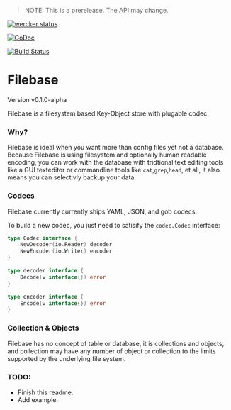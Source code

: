 > NOTE: This is a prerelease. The API may change.

[![wercker status](https://app.wercker.com/status/6438ed03b8e2d1655bef928ba1fe88fc/m "wercker status")](https://app.wercker.com/project/bykey/6438ed03b8e2d1655bef928ba1fe88fc)

[![GoDoc](https://godoc.org/github.com/omeid/filebase?status.svg)](https://godoc.org/github.com/omeid/filebase) 

[![Build Status](https://drone.io/github.com/omeid/filebase/status.png)](https://drone.io/github.com/omeid/filebase/latest)
# Filebase

Version v0.1.0-alpha 

Filebase is a filesystem based Key-Object store with plugable codec.



### Why?

Filebase is ideal when you want more than config files yet not a database. Because Filebase is using filesystem and optionally human readable encoding, you can work with the database with tridtional text editing tools like a GUI texteditor or commandline tools like `cat`,`grep`,`head`, et all, it also means you can selectivly backup your data.



### Codecs

Filebase currently currently ships YAML, JSON, and gob codecs.

To build a new codec, you just need to satisify the `codec.Codec` interface:


```go
type Codec interface {
	NewDecoder(io.Reader) decoder
	NewEncoder(io.Writer) encoder
}

type decoder interface {
	Decode(v interface{}) error
}

type encoder interface {
	Encode(v interface{}) error
}
```

### Collection & Objects

Filebase has no concept of table or database, it is collections and objects, and collection may have any number of object or collection to the limits supported by the underlying file system.


### TODO:

 - Finish this readme.
 - Add example.
